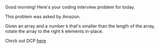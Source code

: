 Good morning! Here's your coding interview problem for today.

This problem was asked by Amazon.

Given an array and a number k that's smaller than the length of the array, rotate the array to the right k elements in-place.

Chrck out DCP [here](https://www.dailycodingproblem.com/)

